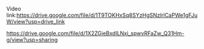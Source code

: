 Video link:https://drive.google.com/file/d/1T9TOKHxSq8SYzHgSNzlrlCaPWe1gFJuW/view?usp=drive_link

https://drive.google.com/file/d/1X2ZGieBxdILNxi_spwvRFaZw_Q31Hm-g/view?usp=sharing
